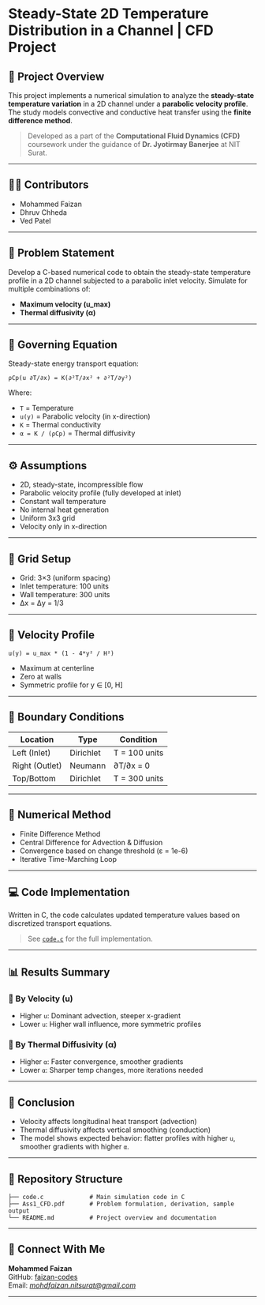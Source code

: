 
# Steady-State 2D Temperature Distribution in a Channel | CFD Project

## 📘 Project Overview

This project implements a numerical simulation to analyze the **steady-state temperature variation** in a 2D channel under a **parabolic velocity profile**. The study models convective and conductive heat transfer using the **finite difference method**.

> Developed as a part of the **Computational Fluid Dynamics (CFD)** coursework under the guidance of **Dr. Jyotirmay Banerjee** at NIT Surat.

---

## 👨‍💻 Contributors

- Mohammed Faizan  
- Dhruv Chheda  
- Ved Patel  

---

## 🧩 Problem Statement

Develop a C-based numerical code to obtain the steady-state temperature profile in a 2D channel subjected to a parabolic inlet velocity. Simulate for multiple combinations of:
- **Maximum velocity (u_max)**
- **Thermal diffusivity (α)**

---

## 🔬 Governing Equation

Steady-state energy transport equation:

```
ρCp(u ∂T/∂x) = K(∂²T/∂x² + ∂²T/∂y²)
```

Where:
- `T` = Temperature
- `u(y)` = Parabolic velocity (in x-direction)
- `K` = Thermal conductivity
- `α = K / (ρCp)` = Thermal diffusivity

---

## ⚙️ Assumptions

- 2D, steady-state, incompressible flow
- Parabolic velocity profile (fully developed at inlet)
- Constant wall temperature
- No internal heat generation
- Uniform 3x3 grid
- Velocity only in x-direction

---

## 🧱 Grid Setup

- Grid: 3×3 (uniform spacing)
- Inlet temperature: 100 units
- Wall temperature: 300 units
- Δx = Δy = 1/3

---

## 🧮 Velocity Profile

```
u(y) = u_max * (1 - 4*y² / H²)
```

- Maximum at centerline
- Zero at walls
- Symmetric profile for y ∈ [0, H]

---

## 🧪 Boundary Conditions

| Location       | Type        | Condition       |
|----------------|-------------|-----------------|
| Left (Inlet)   | Dirichlet   | T = 100 units   |
| Right (Outlet) | Neumann     | ∂T/∂x = 0       |
| Top/Bottom     | Dirichlet   | T = 300 units   |

---

## 🧾 Numerical Method

- Finite Difference Method
- Central Difference for Advection & Diffusion
- Convergence based on change threshold (ε = 1e-6)
- Iterative Time-Marching Loop

---

## 💻 Code Implementation

Written in C, the code calculates updated temperature values based on discretized transport equations.

> See [`code.c`](./code.c) for the full implementation.

---

## 📊 Results Summary

### 🔺 By Velocity (u)
- Higher `u`: Dominant advection, steeper x-gradient
- Lower `u`: Higher wall influence, more symmetric profiles

### 🔻 By Thermal Diffusivity (α)
- Higher `α`: Faster convergence, smoother gradients
- Lower `α`: Sharper temp changes, more iterations needed

---

## 📌 Conclusion

- Velocity affects longitudinal heat transport (advection)
- Thermal diffusivity affects vertical smoothing (conduction)
- The model shows expected behavior: flatter profiles with higher `u`, smoother gradients with higher `α`.

---

## 📂 Repository Structure

```
├── code.c             # Main simulation code in C
├── Ass1_CFD.pdf       # Problem formulation, derivation, sample output
└── README.md          # Project overview and documentation
```

---

## 🔗 Connect With Me

**Mohammed Faizan**  
GitHub: [faizan-codes](https://github.com/faizan-codes)  
Email: *mohdfaizan.nitsurat@gmail.com*

---
